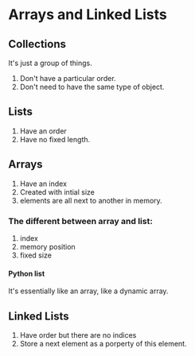 # Arrays and Linked Lists

## Collections

It's just a group of things. 

1. Don't have a particular order.
2. Don't need to have the same type of object.



## Lists

1. Have an order
2. Have no fixed length.



## Arrays

1. Have an index
2. Created with intial size
3. elements are all next to another in memory.



### The different between array and list:

1. index
2. memory position
3. fixed size



#### Python list

It's essentially like an array, like a dynamic array.



## Linked Lists

1. Have order but there are no indices
2. Store a next element as  a porperty of this element.